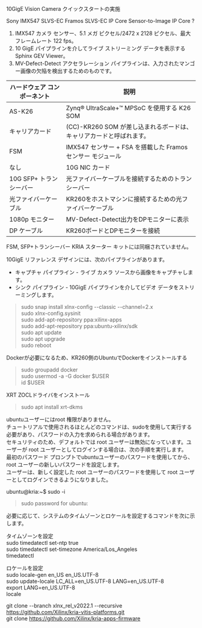 10GigE Vision Camera
クイックスタートの実施

Sony IMX547 SLVS-EC
Framos SLVS-EC IP Core
Sensor-to-Image IP Core ?

1. IMX547 カメラ センサー、5.1 メガ ピクセル/2472 x 2128 ピクセル、最大フレームレート 122 fps。
2. 10 GigE パイプラインを介してライブ ストリーミング データを表示する Sphinx GEV Viewer。
3. MV-Defect-Detect アクセラレーション パイプラインは、入力されたマンゴー画像の欠陥を検出するためのものです。

| ハードウェア コンポーネント | 説明 |  
|-----------------------------|------|  
| AS-K26 | Zynq® UltraScale+™ MPSoC を使用する K26 SOM |  
| キャリアカード | (CC)-KR260	SOM が差し込まれるボードは、キャリアカードと呼ばれます。 |  
| FSM | IMX547 センサー + FSA を搭載した Framos センサー モジュール |  
| なし | 10G NIC カード |  
| 10G SFP+ トランシーバー | 光ファイバーケーブルを接続するためのトランシーバー |  
| 光ファイバーケーブル|	KR260をホストマシンに接続するための光ファイバーケーブル |  
| 1080p モニター | MV-Defect-Detect出力をDPモニターに表示 |  
| DP ケーブル | KR260ボードとDPモニターを接続 |  
  
FSM, SFP+トランシーバー KRIA スターター キットには同梱されていません。  
  
10GigE リファレンス デザインには、次のパイプラインがあります。  
 - キャプチャ パイプライン - ライブ カメラ ソースから画像をキャプチャします。  
 - シンク パイプライン - 10GigE パイプラインを介してビデオ データをストリーミングします。  
  
>sudo snap install xlnx-config --classic --channel=2.x  
>sudo xlnx-config.sysinit  
>sudo add-apt-repository ppa:xilinx-apps  
>sudo add-apt-repository ppa:ubuntu-xilinx/sdk  
>sudo apt update  
>sudo apt upgrade  
>sudo reboot  
  
Dockerが必要になるため、KR260側のUbuntuでDockerをインストールする  
>sudo groupadd docker  
>sudo usermod -a -G docker  $USER  
>id $USER  
  
XRT ZOCLドライバをインストール  
>sudo apt install xrt-dkms  
  
ubuntuユーザーにはroot 権限がありません。  
チュートリアルで使用されるほとんどのコマンドは、sudoを使用して実行する必要があり、パスワードの入力を求められる場合があります。  
セキュリティのため、デフォルトでは root ユーザーは無効になっています。ユーザーが root ユーザーとしてログインする場合は、次の手順を実行します。  
最初のパスワード プロンプトでubuntuユーザーのパスワードを使用してから、root ユーザーの新しいパスワードを設定します。  
ユーザーは、新しく設定した root ユーザーのパスワードを使用して root ユーザーとしてログインできるようになりました。  
  
ubuntu@kria:\~\$ sudo -i  
>sudo password for ubuntu:  
  
必要に応じて、システムのタイムゾーンとロケールを設定するコマンドを次に示します。  
  
タイムゾーンを設定  
sudo timedatectl set-ntp true  
sudo timedatectl set-timezone America/Los_Angeles  
timedatectl  

ロケールを設定  
sudo locale-gen en_US en_US.UTF-8  
sudo update-locale LC_ALL=en_US.UTF-8 LANG=en_US.UTF-8  
export LANG=en_US.UTF-8  
locale  
  
git clone --branch xlnx_rel_v2022.1 --recursive https://github.com/Xilinx/kria-vitis-platforms.git  
git clone https://github.com/Xilinx/kria-apps-firmware  
  
